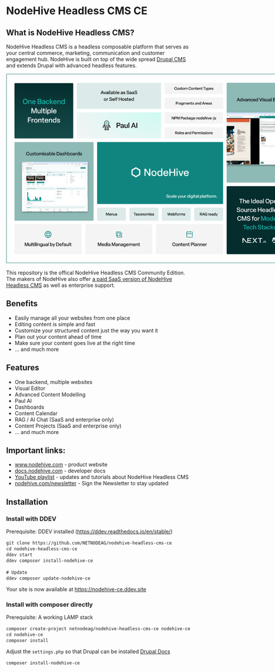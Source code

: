 # NodeHive Headless CMS CE

## What is NodeHive Headless CMS?

NodeHive Headless CMS is a headless composable platform that serves as your central commerce, marketing, communication and customer engagement hub. NodeHive is built on top of the wide spread [Drupal CMS](https://www.drupal.org) and extends Drupal with advanced headless features.

[<img src="/features.png" style="max-width:800px;border: 2px solid #8EBAB6">](https://www.nodehive.com)

This repository is the offical NodeHive Headless CMS Community Edition. The makers of NodeHive also offer [a paid SaaS version of NodeHive Headless CMS](https://www.nodehive.com/saas-pricing) as well as enterprise support.

## Benefits
- Easily manage all your websites from one place
- Editing content is simple and fast
- Customize your structured content just the way you want it
- Plan out your content ahead of time
- Make sure your content goes live at the right time
- ... and much more

## Features
- One backend, multiple websites
- Visual Editor
- Advanced Content Modelling
- Paul AI
- Dashboards
- Content Calendar
- RAG / AI Chat (SaaS and enterprise only)
- Content Projects (SaaS and enterprise only)
- ... and much more

## Important links:
- www.nodehive.com - product website
- [docs.nodehive.com](https://docs.nodehive.com) - developer docs
- [YouTube playlist](https://www.youtube.com/playlist?list=PLx8ET0RIaWG2NcK6TiM7fC3TOOkejYNzF) - updates and tutorials about NodeHive Headless CMS
- [nodehive.com/newsletter](https://www.nodehive.com/newsletter) - Sign the Newsletter to stay updated

## Installation

### Install with DDEV

Prerequisite: DDEV installed (https://ddev.readthedocs.io/en/stable/)

```
git clone https://github.com/NETNODEAG/nodehive-headless-cms-ce
cd nodehive-headless-cms-ce
ddev start
ddev composer install-nodehive-ce

# Update
ddev composer update-nodehive-ce
```
Your site is now available at https://nodehive-ce.ddev.site

### Install with composer directly

Prerequisite: A working LAMP stack

```
composer create-project netnodeag/nodehive-headless-cms-ce nodehive-ce
cd nodehive-ce
composer install
```
Adjust the `settings.php` so that Drupal can be installed [Drupal Docs](https://www.drupal.org/docs/user_guide/en/install-requirements.html)
```
composer install-nodehive-ce
```
